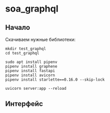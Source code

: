 # soa_graphql



## Начало
Скачиваем нужные библиотеки:

```
mkdir test_graphql
cd test_graphql

sudo apt install pipenv
pipenv install graphene
pipenv install fastapi
pipenv install avicorn
pipenv install starlette==0.16.0 --skip-lock

uvicorn server:app --reload
```


## Интерфейс

